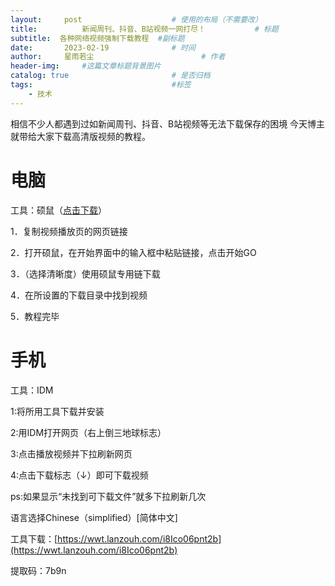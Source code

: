 ```yaml
---
layout:     post   				    # 使用的布局（不需要改）
title:       	新闻周刊、抖音、B站视频一网打尽！			# 标题 
subtitle:  各种网络视频强制下载教程  #副标题
date:       2023-02-19 				# 时间
author:     星雨若尘 						# 作者
header-img:  	#这篇文章标题背景图片
catalog: true 						# 是否归档
tags:								#标签
    - 技术
---
```

相信不少人都遇到过如新闻周刊、抖音、B站视频等无法下载保存的困境
今天博主就带给大家下载高清版视频的教程。

# 电脑 #

工具：硕鼠（[点击下载](https://www.flvcd.com/)）

1．复制视频播放页的网页链接

2．打开硕鼠，在开始界面中的输入框中粘贴链接，点击开始GO

3．（选择清晰度）使用硕鼠专用链下载

4．在所设置的下载目录中找到视频

5．教程完毕

# 手机 #

工具：IDM

1:将所用工具下载并安装

2:用IDM打开网页（右上倒三地球标志）

3:点击播放视频并下拉刷新网页

4:点击下载标志（↓）即可下载视频

ps:如果显示“未找到可下载文件”就多下拉刷新几次

语言选择Chinese（simplified）[简体中文]

工具下载：[https://wwt.lanzouh.com/i8Ico06pnt2b](https://wwt.lanzouh.com/i8Ico06pnt2b)

提取码：7b9n
